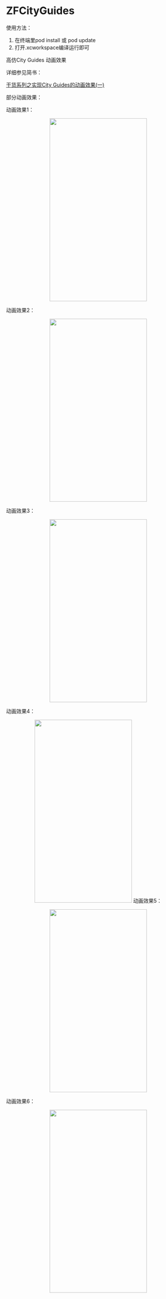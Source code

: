 # ZFCityGuides
使用方法：

1. 在终端里pod install 或 pod update 
2. 打开.xcworkspace编译运行即可
 
高仿City Guides 动画效果

详细参见简书：

[干货系列之实现City Guides的动画效果(一)](http://www.jianshu.com/p/d8e7cc5b307b)

部分动画效果：

动画效果1：
<p align="center" >
<img src="http://upload-images.jianshu.io/upload_images/1255171-07889b069ecc1427.gif" width="266" height="500"/>
</p>

动画效果2：
<p align="center" >
<img src="http://upload-images.jianshu.io/upload_images/1255171-34621cd10ae0c1c2.gif" width="266" height="500"/>
</p>

动画效果3：

<p align="center" >
<img src="http://upload-images.jianshu.io/upload_images/1255171-e55dedda1d88e9c8.gif" width="266" height="500"/>
</p>

动画效果4：

<p align="center" >
<img src="http://upload-images.jianshu.io/upload_images/1255171-50b3cf8b9bcd718d.gif?imageMogr2/auto-orient/strip" width="266" height="500"/>
动画效果5：
<p align="center" >
<img src="http://upload-images.jianshu.io/upload_images/1255171-e67dbcdc7df75373.gif?imageMogr2/auto-orient/strip" width="266" height="500"/>

动画效果6：
<p align="center" >
<img src="https://github.com/WZF-Fei/ZFCityGuides/blob/master/ZFCityGuides/images/ZFCityGuides-stats.gif" width="266" height="500"/>

</p>

